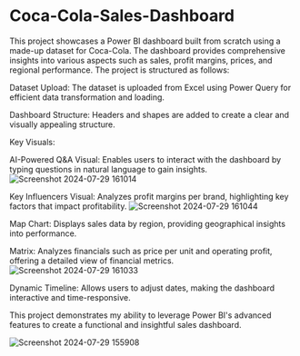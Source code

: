 # Coca-Cola-Sales-Dashboard

This project showcases a Power BI dashboard built from scratch using a made-up dataset for Coca-Cola. The dashboard provides comprehensive insights into various aspects such as sales, profit margins, prices, and regional performance. The project is structured as follows:

Dataset Upload: The dataset is uploaded from Excel using Power Query for efficient data transformation and loading.

Dashboard Structure:  Headers and shapes are added to create a clear and visually appealing structure.

Key Visuals:

AI-Powered Q&A Visual: Enables users to interact with the dashboard by typing questions in natural language to gain insights.
![Screenshot 2024-07-29 161014](https://github.com/user-attachments/assets/45e4e931-5443-40e2-8068-1a6c4df2af48)


Key Influencers Visual: Analyzes profit margins per brand, highlighting key factors that impact profitability.
![Screenshot 2024-07-29 161044](https://github.com/user-attachments/assets/46fcf6dd-4bf4-4c8f-81e4-1517a843d32b)

Map Chart: Displays sales data by region, providing geographical insights into performance.


Matrix: Analyzes financials such as price per unit and operating profit, offering a detailed view of financial metrics.
![Screenshot 2024-07-29 161033](https://github.com/user-attachments/assets/efe30eb1-0f19-4c59-8295-a1da4564f40f)

Dynamic Timeline: Allows users to adjust dates, making the dashboard interactive and time-responsive.

This project demonstrates my ability to leverage Power BI's advanced features to create a functional and insightful sales dashboard.

![Screenshot 2024-07-29 155908](https://github.com/user-attachments/assets/7dd84b9d-233a-4d7e-a9b9-cde847b12c36)

